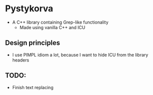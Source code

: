 # Pystykorva

- A C++ library containing Grep-like functionality
	- Made using vanilla C++ and ICU

## Design principles

- I use PIMPL idiom a lot, because I want to hide ICU from the library headers

## TODO:

- Finish text replacing